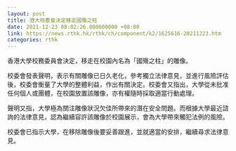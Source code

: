 ```yaml
---
layout: post
title: 港大校委會決定移走國殤之柱
date: 2021-12-23 08:02:26.000000000 +08:00
link: https://news.rthk.hk/rthk/ch/component/k2/1625616-20211223.htm
categories: rthk
---
```


香港大學校務委員會決定，移走在校園內名為「國殤之柱」的雕像。

校委會發表聲明，表示有關雕像已日久老化，參考獨立法律意見，並進行風險評估後，校委會衡量了大學的整體利益，作出有關決定。校委會又指出，大學從未批准任何個人或團體，在校園放置該雕像，亦有權隨時採取適當行動處理。

聲明又指，大學極為關注雕像狀況欠佳所帶來的潛在安全問題。而根據大學最近諮詢的法律意見，認為繼續容許該雕像於校園展示，會為大學帶來觸犯法例的風險。 
 
校委會已指示大學，在移除雕像後要妥善跟進，並就適當的安排，繼續尋求法律意見。

